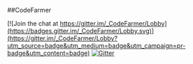 ##CodeFarmer

[![Join the chat at https://gitter.im/_CodeFarmer/Lobby](https://badges.gitter.im/_CodeFarmer/Lobby.svg)](https://gitter.im/_CodeFarmer/Lobby?utm_source=badge&utm_medium=badge&utm_campaign=pr-badge&utm_content=badge)
[![Gitter](https://badges.gitter.im/Join%20Chat.svg)](https://gitter.im/CSE_442/CodeFarmer?utm_source=badge&utm_medium=badge&utm_campaign=pr-badge&utm_content=badge)
